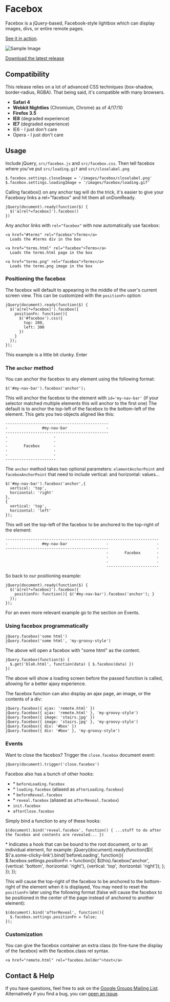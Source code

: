 # Facebox

Facebox is a jQuery-based, Facebook-style lightbox which can display images, divs, or entire remote pages.

[See it in action](http://defunkt.github.com/facebox/examples/).

![Sample Image](http://share.kyleneath.com/captures/Facebox_1.2-20100417-190352.jpg)

[Download the latest release](http://github.com/defunkt/facebox/zipball/master)

## Compatibility

This release relies on a lot of advanced CSS techniques (box-shadow, border-radius, RGBA). That being said, it's compatible with many browsers.

* **Safari 4**
* **Webkit Nightlies** (Chromium, Chrome) as of 4/17/10
* **Firefox 3.5**
* **IE8** (degraded experience)
* **IE7** (degraded experience)
* IE6 - I just don't care
* Opera - I just don't care

## Usage

Include jQuery, `src/facebox.js` and `src/facebox.css`. Then tell facebox where you've put `src/loading.gif` and `src/closelabel.png`

    $.facebox.settings.closeImage = '/images/facebox/closelabel.png'
    $.facebox.settings.loadingImage = '/images/facebox/loading.gif'

Calling facebox() on any anchor tag will do the trick, it's easier to give your Faceboxy links a rel="facebox"  and hit them all onDomReady.

    jQuery(document).ready(function($) {
      $('a[rel*=facebox]').facebox()
    })

Any anchor links with `rel="facebox"` with now automatically use facebox:

    <a href="#terms" rel="facebox">Terms</a>
      Loads the #terms div in the box

    <a href="terms.html" rel="facebox">Terms</a>
      Loads the terms.html page in the box

    <a href="terms.png" rel="facebox">Terms</a>
      Loads the terms.png image in the box

### Positioning the facebox

The facebox will default to appearing in the middle of the user's current screen view.  This can be customized with the `positionFn` option:

    jQuery(document).ready(function($) {
      $('a[rel*=facebox]').facebox({
        positionFn: function(){
          $('#facebox').css({
            top: 200,
            left: 300
          })
        }
      });
    });

This example is a little bit clunky.  Enter

### The `anchor` method

You can anchor the facebox to any element using the following format:

    $('#my-nav-bar').facebox('anchor');

This will anchor the facebox to the element with `id='my-nav-bar'`  (if your selector matched multiple elements this will anchor to the first one)
The default is to anchor the top-left of the facebox to the bottom-left of the element.  This gets you two objects aligned like this:

    ---------------------------------------------
    -               #my-nav-bar                 -
    ---------------------------------------------
    -                    -
    -                    -
    -       Facebox      -
    -                    -
    -                    -
    ----------------------

The `anchor` method takes two optional parameters: `elementAnchorPoint` and `faceboxAnchorPoint` that need to include vertical: and horizontal: values...

    $('#my-nav-bar').facebox('anchor',{
      vertical: 'top',
      horizontal: 'right'
    },
    {
      vertical: 'top',
      horizontal: 'left'
    });

This will set the top-left of the facebox to be anchored to the top-right of the element:

    -------------------------------------------------------------------
    -               #my-nav-bar                 -                     -
    ---------------------------------------------                     -
                                                -       Facebox       -
                                                -                     -
                                                -                     -
                                                -----------------------

So back to our positioning example:

    jQuery(document).ready(function($) {
      $('a[rel*=facebox]').facebox({
        positionFn: function(){ $('#my-nav-bar').facebox('anchor'); }
      });
    });

For an even more relevant example go to the section on Events.

### Using facebox programmatically

    jQuery.facebox('some html')
    jQuery.facebox('some html', 'my-groovy-style')

The above will open a facebox with "some html" as the content.

    jQuery.facebox(function($) {
      $.get('blah.html', function(data) { $.facebox(data) })
    })

The above will show a loading screen before the passed function is called,
allowing for a better ajaxy experience.

The facebox function can also display an ajax page, an image, or the contents of a div:

    jQuery.facebox({ ajax: 'remote.html' })
    jQuery.facebox({ ajax: 'remote.html' }, 'my-groovy-style')
    jQuery.facebox({ image: 'stairs.jpg' })
    jQuery.facebox({ image: 'stairs.jpg' }, 'my-groovy-style')
    jQuery.facebox({ div: '#box' })
    jQuery.facebox({ div: '#box' }, 'my-groovy-style')

### Events

Want to close the facebox?  Trigger the `close.facebox` document event:

    jQuery(document).trigger('close.facebox')

Facebox also has a bunch of other hooks:

* \* `beforeLoading.facebox`
* \* `loading.facebox` (aliased as `afterLoading.facebox`)
* \* `beforeReveal.facebox`
* \* `reveal.facebox` (aliased as `afterReveal.facebox`)
* `init.facebox`
* `afterClose.facebox`

Simply bind a function to any of these hooks:

    $(document).bind('reveal.facebox', function() { ...stuff to do after the facebox and contents are revealed... })

\* Indicates a hook that can be bound to the root document, or to an individual element, for example:
    jQuery(document).ready(function($){
      $('a.some-clicky-link').bind('beforeLoading', function(){
        $.facebox.settings.positionFn = function(){
          $(this).facebox('anchor', {vertical: 'bottom', :horizontal: 'right'}, {vertical: 'top', :horizontal: 'right'});
        };
      });
    });

This will cause the top-right of the facebox to be anchored to the bottom-right of the element when it is displayed,
You may need to reset the `positionFn` later using the following format  (false will cause the facebox to be positioned
in the center of the page instead of anchored to another element):

    $(document).bind('afterReveal', function(){
      $.facebox.settings.positionFn = false;
    });

### Customization

You can give the facebox container an extra class (to fine-tune the display of the facebox) with the facebox.class rel syntax.

    <a href="remote.html" rel="facebox.bolder">text</a>

## Contact & Help

If you have questions, feel free to ask on the [Google Groups Mailing List](http://groups.google.com/group/facebox/). Alternatively if you find a bug, you can [open an issue](http://github.com/defunkt/facebox/issues).
